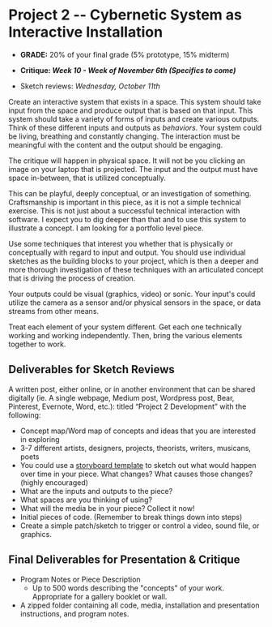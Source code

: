 # Project 2 -- Cybernetic System as Interactive Installation

- **GRADE:** 20% of your final grade (5% prototype, 15% midterm)


- **Critique: _Week 10 - Week of November 6th (Specifics to come)_**
- Sketch reviews: _Wednesday, October 11th_



Create an interactive system that exists in a space. This system should take input from the space and produce output that is based on that input. This system should take a variety of forms of inputs and create various outputs. Think of these different inputs and outputs as _behaviors_. Your system could be living, breathing and constantly changing. The interaction must be meaningful with the content and the output should be engaging.


The critique will happen in physical space. It will not be you clicking an image on your laptop that is projected. The input and the output must have space in-between, that is utilized conceptually.


This can be playful, deeply conceptual, or an investigation of something. Craftsmanship is important in this piece, as it is not a simple technical exercise. This is not just about a successful technical interaction with software. I expect you to dig deeper than that and to use this system to illustrate a concept. I am looking for a portfolio level piece.


Use some techniques that interest you whether that is physically or conceptually with regard to input and output. You should use individual sketches as the building blocks to your project, which is then a deeper and more thorough investigation of these techniques with an articulated concept that is driving the process of creation.

Your outputs could be visual (graphics, video) or sonic. Your input's could utilize the camera as a sensor and/or physical sensors in the space, or data streams from other means.

Treat each element of your system different. Get each one technically working and working independently. Then, bring the various elements together to work.


## Deliverables for Sketch Reviews

A written post, either online, or in another environment that can be shared digitally (ie. A single webpage, Medium post, Wordpress post, Bear, Pinterest, Evernote, Word, etc.): titled “Project 2 Development” with the following:

- Concept map/Word map of concepts and ideas that you are interested in exploring
- 3-7 different artists, designers, projects, theorists, writers, musicans, poets
- You could use a [storyboard template](https://github.com/Montana-Media-Arts/340-fall2017/tree/master/storyboardTemplates) to sketch out what would happen over time in your piece. What changes? What causes those changes? (highly encouraged)
- What are the inputs and outputs to the piece?
- What spaces are you thinking of using?
- What will the media be in your piece? Collect it now!
- Initial pieces of code. (Remember to break things down into steps)
- Create a simple patch/sketch to trigger or control a video, sound file, or graphics.



## Final Deliverables for Presentation & Critique

- Program Notes or Piece Description
    - Up to 500 words describing the "concepts" of your work. Appropriate for a gallery booklet or wall.
- A zipped folder containing all code, media, installation and presentation instructions, and program notes.

<!--
### Documentation and Paper Deliverable

- Documentation of the final projects: Video and Images showcasing interaction timeline.
- Documentation of things working: Video and Images showcasing development: circuits, working circuits, initial set-ups in space, physical items in those spaces
- Sketches, including initial comic book and subsequent sketches
- Initial working patches and previous versions

-->
